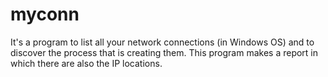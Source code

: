 # myconn
It's a program to list all your network connections (in Windows OS) and to discover the process that is creating them. This program makes a report in which there are also the IP locations.
